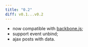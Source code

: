 ```yaml
---
title: "0.2"
diff: v0.1...v0.2
---
```


* now compatible with [backbone.js][];
* support event unbind;
* ajax posts with data.

[backbone.js]: http://documentcloud.github.com/backbone/
